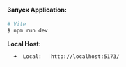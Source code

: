 #### Запуск Application: 

```bash
# Vite
$ npm run dev
```
**Local Host:**
```
  ➜  Local:   http://localhost:5173/
```